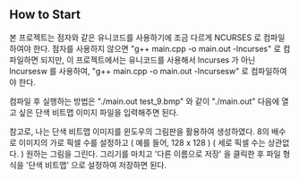 ## How to Start

 본 프로젝트는 점자와 같은 유니코드를 사용하기에 조금 다르게 NCURSES 로 컴파일하여야 한다. 
 점자를 사용하지 않으면 "g++ main.cpp -o main.out -lncurses" 로 컴파일하면 되지만, 
   이 프로젝트에서는 유니코드를 사용해서 lncurses 가 아닌 lncursesw 를 사용하여, 
   "g++ main.cpp -o main.out -lncursesw" 로 컴파일하여야 한다.

 컴파일 후 실행하는 방법은 "./main.out test_9.bmp" 와 같이 "./main.out" 다음에 열고 싶은 단색 비트맵 이미지 파일을 입력해주면 된다.

 참고로, 나는 단색 비트맵 이미지를 윈도우의 그림판을 활용하여 생성하였다. 
 8의 배수로 이미지의 가로 픽셀 수를 설정하고 ( 예를 들어, 128 x 128 ) ( 세로 픽셀 수는 상관없다. ) 원하는 그림을 그린다. 
 그리기를 마치고 '다른 이름으로 저장' 을 클릭한 후 파일 형식을 '단색 비트맵' 으로 설정하여 저장하면 된다.
